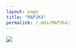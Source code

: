 ```yaml
---
layout: page
title: "MAP2K4"
permalink: /_mds/MAP2K4/
---
```


![](../../algns0/5HSAA062296_aln_report.png?raw=true)